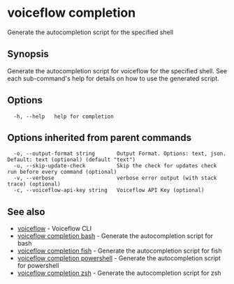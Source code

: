 # voiceflow completion

Generate the autocompletion script for the specified shell

## Synopsis

Generate the autocompletion script for voiceflow for the specified shell.
See each sub-command's help for details on how to use the generated script.


## Options

```
  -h, --help   help for completion
```

## Options inherited from parent commands

```
  -o, --output-format string       Output Format. Options: text, json. Default: text (optional) (default "text")
  -u, --skip-update-check          Skip the check for updates check run before every command (optional)
  -v, --verbose                    verbose error output (with stack trace) (optional)
  -c, --voiceflow-api-key string   Voiceflow API Key (optional)
```

## See also

* [voiceflow](/cmd/voiceflow/)	 - Voiceflow CLI
* [voiceflow completion bash](/cmd/voiceflow_completion_bash/)	 - Generate the autocompletion script for bash
* [voiceflow completion fish](/cmd/voiceflow_completion_fish/)	 - Generate the autocompletion script for fish
* [voiceflow completion powershell](/cmd/voiceflow_completion_powershell/)	 - Generate the autocompletion script for powershell
* [voiceflow completion zsh](/cmd/voiceflow_completion_zsh/)	 - Generate the autocompletion script for zsh

